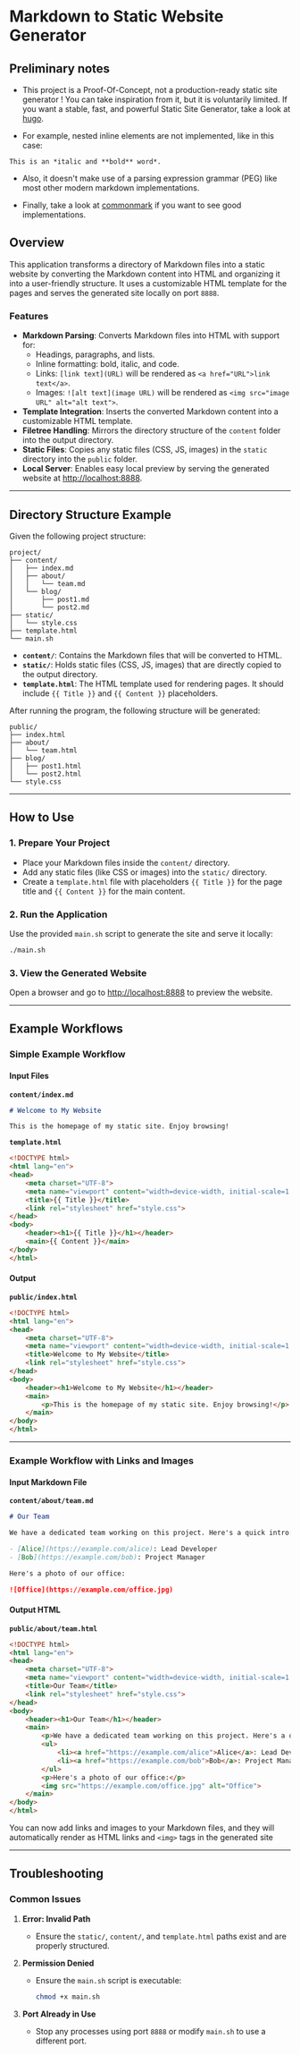 # Markdown to Static Website Generator

## Preliminary notes

* This project is a Proof-Of-Concept, not a production-ready static site generator ! You can take inspiration from it, but it is voluntarily limited. If you want a stable, fast, and powerful Static Site Generator, take a look at [hugo](https://gohugo.io/).

* For example, nested inline elements are not implemented, like in this case:

`This is an *italic and **bold** word*.`

* Also, it doesn't make use of a parsing expression grammar (PEG) like most other modern markdown implementations.

* Finally, take a look at [commonmark](https://commonmark.org/) if you want to see good implementations.

## Overview

This application transforms a directory of Markdown files into a static website by converting the Markdown content into HTML and organizing it into a user-friendly structure. It uses a customizable HTML template for the pages and serves the generated site locally on port `8888`.

### Features

* **Markdown Parsing**: Converts Markdown files into HTML with support for:
  * Headings, paragraphs, and lists.
  * Inline formatting: bold, italic, and code.
  * Links: `[link text](URL)` will be rendered as `<a href="URL">link text</a>`.
  * Images: `![alt text](image URL)` will be rendered as `<img src="image URL" alt="alt text">`.
* **Template Integration**: Inserts the converted Markdown content into a customizable HTML template.
* **Filetree Handling**: Mirrors the directory structure of the `content` folder into the output directory.
* **Static Files**: Copies any static files (CSS, JS, images) in the `static` directory into the `public` folder.
* **Local Server**: Enables easy local preview by serving the generated website at [http://localhost:8888](http://localhost:8888).

---

## Directory Structure Example

Given the following project structure:

```
project/
├── content/
│   ├── index.md
│   ├── about/
│   │   └── team.md
│   └── blog/
│       ├── post1.md
│       └── post2.md
├── static/
│   └── style.css
├── template.html
└── main.sh
```

* **`content/`**: Contains the Markdown files that will be converted to HTML.
* **`static/`**: Holds static files (CSS, JS, images) that are directly copied to the output directory.
* **`template.html`**: The HTML template used for rendering pages. It should include `{{ Title }}` and `{{ Content }}` placeholders.

After running the program, the following structure will be generated:

```
public/
├── index.html
├── about/
│   └── team.html
├── blog/
│   ├── post1.html
│   └── post2.html
└── style.css
```

---

## How to Use

### 1. Prepare Your Project

* Place your Markdown files inside the `content/` directory.
* Add any static files (like CSS or images) into the `static/` directory.
* Create a `template.html` file with placeholders `{{ Title }}` for the page title and `{{ Content }}` for the main content.

### 2. Run the Application

Use the provided `main.sh` script to generate the site and serve it locally:

```bash
./main.sh
```

### 3. View the Generated Website

Open a browser and go to [http://localhost:8888](http://localhost:8888) to preview the website.

---

## Example Workflows

### Simple Example Workflow

#### Input Files

**`content/index.md`**

```markdown
# Welcome to My Website

This is the homepage of my static site. Enjoy browsing!
```

**`template.html`**

```html
<!DOCTYPE html>
<html lang="en">
<head>
    <meta charset="UTF-8">
    <meta name="viewport" content="width=device-width, initial-scale=1.0">
    <title>{{ Title }}</title>
    <link rel="stylesheet" href="style.css">
</head>
<body>
    <header><h1>{{ Title }}</h1></header>
    <main>{{ Content }}</main>
</body>
</html>
```

#### Output

**`public/index.html`**

```html
<!DOCTYPE html>
<html lang="en">
<head>
    <meta charset="UTF-8">
    <meta name="viewport" content="width=device-width, initial-scale=1.0">
    <title>Welcome to My Website</title>
    <link rel="stylesheet" href="style.css">
</head>
<body>
    <header><h1>Welcome to My Website</h1></header>
    <main>
        <p>This is the homepage of my static site. Enjoy browsing!</p>
    </main>
</body>
</html>
```

---

### Example Workflow with Links and Images

#### Input Markdown File

**`content/about/team.md`**

```markdown
# Our Team

We have a dedicated team working on this project. Here's a quick intro:

- [Alice](https://example.com/alice): Lead Developer
- [Bob](https://example.com/bob): Project Manager

Here's a photo of our office:

![Office](https://example.com/office.jpg)
```

#### Output HTML

**`public/about/team.html`**

```html
<!DOCTYPE html>
<html lang="en">
<head>
    <meta charset="UTF-8">
    <meta name="viewport" content="width=device-width, initial-scale=1.0">
    <title>Our Team</title>
    <link rel="stylesheet" href="style.css">
</head>
<body>
    <header><h1>Our Team</h1></header>
    <main>
        <p>We have a dedicated team working on this project. Here's a quick intro:</p>
        <ul>
            <li><a href="https://example.com/alice">Alice</a>: Lead Developer</li>
            <li><a href="https://example.com/bob">Bob</a>: Project Manager</li>
        </ul>
        <p>Here's a photo of our office:</p>
        <img src="https://example.com/office.jpg" alt="Office">
    </main>
</body>
</html>
```

You can now add links and images to your Markdown files, and they will automatically render as HTML links and `<img>` tags in the generated site

---

## Troubleshooting

### Common Issues

1. **Error: Invalid Path**
   * Ensure the `static/`, `content/`, and `template.html` paths exist and are properly structured.

2. **Permission Denied**
   * Ensure the `main.sh` script is executable:

     ```bash
     chmod +x main.sh
     ```

3. **Port Already in Use**
   * Stop any processes using port `8888` or modify `main.sh` to use a different port.
